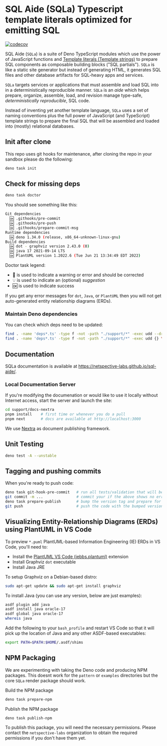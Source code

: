 # SQL Aide (SQLa) Typescript template literals optimized for emitting SQL

[![codecov](https://codecov.io/gh/netspective-labs/sql-aide/branch/main/graph/badge.svg?token=DPJICL8F4O)](https://codecov.io/gh/netspective-labs/sql-aide)

SQL Aide (`SQLa`) is a suite of Deno TypeScript modules which use the power of
JavaScript functions and
[Template literals (Template strings)](https://developer.mozilla.org/en-US/docs/Web/JavaScript/Reference/Template_literals)
to prepare SQL components as composable building blocks ("SQL partials"). `SQLa`
is like a static site generator but instead of generating HTML, it generates SQL
files and other database artifacts for SQL-heavy apps and services.

`SQLa` targets services or applications that must assemble and load SQL into in
a deterministically reproducible manner. `SQLa` is an _aide_ which helps
prepare, organize, assemble, load, and revision manage type-safe,
_deterministically reproducible_, SQL code.

Instead of inventing yet another template language, `SQLa` uses a set of naming
conventions plus the full power of JavaScript (and TypeScript) template strings
to prepare the final SQL that will be assembled and loaded into (mostly)
relational databases.

## Init after clone

This repo uses git hooks for maintenance, after cloning the repo in your sandbox
please do the following:

```bash
deno task init
```

## Check for missing deps

```bash
deno task doctor
```

You should see something like this:

```bash
Git dependencies
  🆗 .githooks/pre-commit
  🆗 .githooks/pre-push
  🆗 .githooks/prepare-commit-msg
Runtime dependencies
  🆗 deno 1.34.0 (release, x86_64-unknown-linux-gnu)
Build dependencies
  🆗 dot - graphviz version 2.43.0 (0)
  🆗 java 17 2021-09-14 LTS
  🆗 PlantUML version 1.2022.6 (Tue Jun 21 13:34:49 EDT 2022)
```

Doctor task legend:

- 🚫 is used to indicate a warning or error and should be corrected
- 💡 is used to indicate an (optional) _suggestion_
- 🆗 is used to indicate success

If you get any error messages for `dot`, `Java`, or `PlantUML` then you will not
get auto-generated entity relationship diagrams (ERDs).

### Maintain Deno dependencies

You can check which deps need to be updated:

```bash
find . -name 'deps*.ts' -type f -not -path "./support/*" -exec udd --dry-run {} \;   # check first
find . -name 'deps*.ts' -type f -not -path "./support/*" -exec udd {} \;             # update deps
```

## Documentation

SQLa documentation is available at https://netspective-labs.github.io/sql-aide/.

### Local Documentation Server

If you're modifying the documenation or would like to use it locally without
Internet access, start the server and launch the site:

```bash
cd support/docs-nextra
pnpm install    # first time or whenever you do a pull
pnpm next       # docs are available at http://localhost:3000
```

We use [Nextra](https://nextra.site/) as document publishing framework.

## Unit Testing

```bash
deno test -A --unstable
```

## Tagging and pushing commits

When you're ready to push code:

```bash
deno task git-hook-pre-commit   # run all tests/validation that will be run by Git commit hook so there are no surprises
git commit -m ...               # commit your if the above shows no errors
deno task prepare-publish       # bump the version tag and prepare for push
git push                        # push the code with the bumped version
```

## Visualizing Entity-Relationship Diagrams (ERDs) using PlantUML in VS Code

To preview `*.puml` PlantUML-based Information Engineering (IE) ERDs in VS Code,
you'll need to:

- Install the
  [PlantUML VS Code (jebbs.plantuml)](https://marketplace.visualstudio.com/items?itemName=jebbs.plantuml)
  extension
- Install Graphviz `dot` executable
- Install Java JRE

To setup Graphviz on a Debian-based distro:

```bash
sudo apt-get update && sudo apt-get install graphviz
```

To install Java (you can use any version, below are just examples):

```bash
asdf plugin add java
asdf install java oracle-17
asdf global java oracle-17
whereis java
```

Add the following to your `bash_profile` and restart VS Code so that it will
pick up the location of Java and any other ASDF-based executables:

```bash
export PATH=$PATH:$HOME/.asdf/shims
```

## NPM Packaging

We are experimenting with taking the Deno code and producing NPM packages. This
doesnt work for the `pattern` or `examples` directories but the core `SQLa`
render package should work.

Build the NPM package

```bash
deno task prepare-npm
```

Publish the NPM package

```bash
deno task publish-npm
```

To publish this package, you will need the necessary permissions. Please contact
the `netspective-labs` organization to obtain the required permissions if you
don't have them yet.
